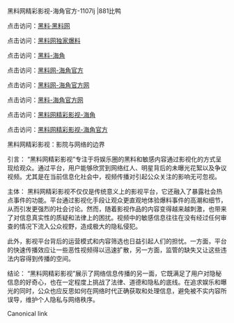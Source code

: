 黑料网精彩影视-海角官方-1107lj |881比鸭

点击访问：<a href="https://heiliaolvzlu3.pages.dev">黑料·黑料网</a>

点击访问：<a href="https://heiliaoyvnrda.pages.dev">黑料网独家爆料</a>

点击访问：<a href="https://heiliao5s28gk.pages.dev">黑料-海角</a>

点击访问：<a href="https://heiliaoryrhyu.pages.dev">黑料网-海角官方</a>

点击访问：<a href="https://heiliaoxrq8i9.pages.dev">黑料网-海角官方网</a>

点击访问：<a href="https://heiliao9wsbg3.pages.dev">黑料-海角官方网</a>

点击访问：<a href="https://heiliaoxfe5rb.pages.dev">黑料网精彩影视-海角</a>

点击访问：<a href="https://heiliaoubleqx.pages.dev">黑料网精彩影视-海角官方</a>

黑料网精彩影视：影院与网络的边界

引言：
“黑料网精彩影视”专注于将娱乐圈的黑料和敏感内容通过影视化的方式呈现给观众。通过平台，用户能够欣赏到网络红人、明星背后的未曝光花絮以及争议视频。尤其是在当前信息化社会中，视频传播对引起公众关注的影响无可忽视。

主体：
黑料网精彩影视不仅仅是传统意义上的影视平台，它还融入了暴露社会热点事件的功能。平台通过影视化手段让观众更直观地体验爆料事件的高潮和细节，从而引发更强烈的社会讨论。然而，随着影视作品的内容变得越来越刺激，也带来了对信息真实性的质疑和法律上的困扰。视频中的敏感信息往往在没有经过任何审查的情况下流入公众视野，造成极大的隐私侵犯。

此外，影视平台背后的运营模式和内容筛选也日益引起人们的担忧。一方面，平台的快速传播效应让一些恶性视频得以迅速扩散，另一方面，监管的缺失又让这些违法内容得到传播的空间。

结论：
“黑料网精彩影视”展示了网络信息传播的另一面，它既满足了用户对隐秘信息的好奇心，也在一定程度上挑战了法律、道德和隐私的底线。在追求娱乐和曝光的同时，公众也应反思如何在网络时代正确获取和处理信息，避免被不实内容所误导，维护个人隐私与网络秩序。

Canonical link
